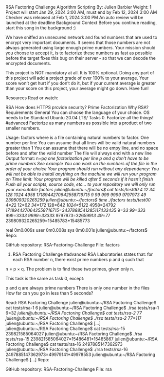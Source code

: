 RSA Factoring Challenge
Algorithm
Scripting
 By: Julien Barbier
 Weight: 1
 Project will start Jan 29, 2024 3:00 AM, must end by Feb 12, 2024 3:00 AM
 Checker was released at Feb 1, 2024 3:00 PM
 An auto review will be launched at the deadline
Background Context
Before you continue reading, start this song in the background :)




We have sniffed an unsecured network and found numbers that are used to encrypt very important documents. It seems that those numbers are not always generated using large enough prime numbers. Your mission should you choose to accept it, is to factorize these numbers as fast as possible before the target fixes this bug on their server - so that we can decode the encrypted documents.

This project is NOT mandatory at all. It is 100% optional. Doing any part of this project will add a project grade of over 100% to your average. Your score won’t get hurt if you don’t do it, but if your current average is greater than your score on this project, your average might go down. Have fun!

Resources
Read or watch:

RSA
How does HTTPS provide security?
Prime Factorization
Why RSA?
Requirements
General
You can choose the language of your choice.
OS needs to be Standard Ubuntu 20.04 LTS/
Tasks
0. Factorize all the things!
#advanced
Factorize as many numbers as possible into a product of two smaller numbers.

Usage: factors <file>
where <file> is a file containing natural numbers to factor.
One number per line
You can assume that all lines will be valid natural numbers greater than 1
You can assume that there will be no empy line, and no space before and after the valid number
The file will always end with a new line
Output format: n=p*q
one factorization per line
p and q don’t have to be prime numbers
See example
You can work on the numbers of the file in the order of your choice
Your program should run without any dependency: You will not be able to install anything on the machine we will run your program on
Time limit: Your program will be killed after 5 seconds if it hasn’t finish
Push all your scripts, source code, etc… to your repository
we will only run your executable factors
julien@ubuntu:~/factors$ cat tests/test00 
4
12
34
128
1024
4958
1718944270642558716715
9
99
999
9999
9797973
49
239809320265259
julien@ubuntu:~/factors$ time ./factors tests/test00
4=2*2
12=6*2
34=17*2
128=64*2
1024=512*2
4958=2479*2
1718944270642558716715=343788854128511743343*5
9=3*3
99=33*3
999=333*3
9999=3333*3
9797973=3265991*3
49=7*7
239809320265259=15485783*15485773

real    0m0.009s
user    0m0.008s
sys 0m0.001s
julien@ubuntu:~/factors$ 
Repo:

GitHub repository: RSA-Factoring-Challenge
File: factors
   
1. RSA Factoring Challenge
#advanced
RSA Laboratories states that: for each RSA number n, there exist prime numbers p and q such that

n = p × q. The problem is to find these two primes, given only n.

This task is the same as task 0, except:

p and q are always prime numbers
There is only one number in the files
How far can you go in less than 5 seconds?

Read: RSA Factoring Challenge
julien@ubuntu:~/RSA Factoring Challenge$ cat tests/rsa-1
6
julien@ubuntu:~/RSA Factoring Challenge$ ./rsa tests/rsa-1
6=3*2
julien@ubuntu:~/RSA Factoring Challenge$ cat tests/rsa-2
77
julien@ubuntu:~/RSA Factoring Challenge$ ./rsa tests/rsa-2
77=11*7
julien@ubuntu:~/RSA Factoring Challenge$ [...]  
julien@ubuntu:~/RSA Factoring Challenge$ cat tests/rsa-15
239821585064027
julien@ubuntu:~/RSA Factoring Challenge$ ./rsa tests/rsa-15 
239821585064027=15486481*15485867
julien@ubuntu:~/RSA Factoring Challenge$ cat tests/rsa-16
2497885147362973
julien@ubuntu:~/RSA Factoring Challenge$ ./rsa tests/rsa-16
2497885147362973=49979141*49978553
julien@ubuntu:~/RSA Factoring Challenge$ [...]
Repo:

GitHub repository: RSA-Factoring-Challenge
File: rsa
